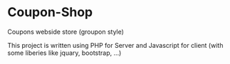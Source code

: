 # Coupon-Shop
Coupons webside store (groupon style)

This project is written using PHP for Server and Javascript for client (with some liberies like jquary, bootstrap, ...)
